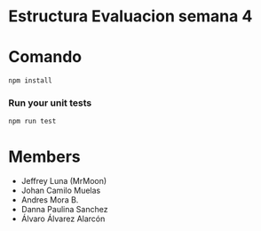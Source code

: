 # Estructura Evaluacion semana 4

#  Comando
```
npm install
```
### Run your unit tests
```
npm run test
```
# Members
- Jeffrey Luna (MrMoon)
- Johan Camilo Muelas
- Andres Mora B.
- Danna Paulina Sanchez
- Álvaro Álvarez Alarcón
